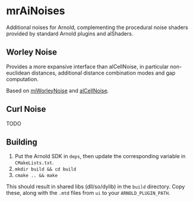 # mrAiNoises
Additional noises for Arnold, complementing the procedural noise shaders provided by standard Arnold plugins and alShaders.

## Worley Noise
Provides a more expansive interface than alCellNoise, in particular non-euclidean distances, additional distance combination modes and gap computation.

Based on [miWorleyNoise](https://github.com/mruegenberg/miWorleyNoise) and [alCellNoise](http://anderslanglands.com/).

## Curl Noise
TODO

## Building
1. Put the Arnold SDK in `deps`, then update the corresponding variable in `CMakeLists.txt`.
2. `mkdir build && cd build`
3. `cmake .. && make`

This should result in shared libs (dll/so/dylib) in the `build` directory. Copy these, along with the `.mtd` files from `ui` to your `ARNOLD_PLUGIN_PATH`.

